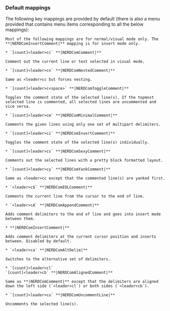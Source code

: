 
### Default mappings

The following key mappings are provided by default (there is also a menu provided that contains menu items corresponding to all the below mappings):

    Most of the following mappings are for normal/visual mode only. The **|NERDComInsertComment|** mapping is for insert mode only.

    * `[count]<leader>cc` **|NERDComComment|**

    Comment out the current line or text selected in visual mode.

    * `[count]<leader>cn` **|NERDComNestedComment|**

    Same as <leader>cc but forces nesting.

    * `[count]<leader>c<space>` **|NERDComToggleComment|**

    Toggles the comment state of the selected line(s). If the topmost selected line is commented, all selected lines are uncommented and vice versa.

    * `[count]<leader>cm` **|NERDComMinimalComment|**

    Comments the given lines using only one set of multipart delimiters.

    * `[count]<leader>ci` **|NERDComInvertComment|**

    Toggles the comment state of the selected line(s) individually.

    * `[count]<leader>cs` **|NERDComSexyComment|**

    Comments out the selected lines with a pretty block formatted layout.

    * `[count]<leader>cy` **|NERDComYankComment|**

    Same as <leader>cc except that the commented line(s) are yanked first.

    * `<leader>c$` **|NERDComEOLComment|**

    Comments the current line from the cursor to the end of line.

    * `<leader>cA` **|NERDComAppendComment|**

    Adds comment delimiters to the end of line and goes into insert mode between them.

    * **|NERDComInsertComment|**

    Adds comment delimiters at the current cursor position and inserts between. Disabled by default.

    * `<leader>ca` **|NERDComAltDelim|**

    Switches to the alternative set of delimiters.

    * `[count]<leader>cl`
    `[count]<leader>cb` **|NERDComAlignedComment|**

    Same as **|NERDComComment|** except that the delimiters are aligned down the left side (`<leader>cl`) or both sides (`<leader>cb`).

    * `[count]<leader>cu` **|NERDComUncommentLine|**

    Uncomments the selected line(s).
